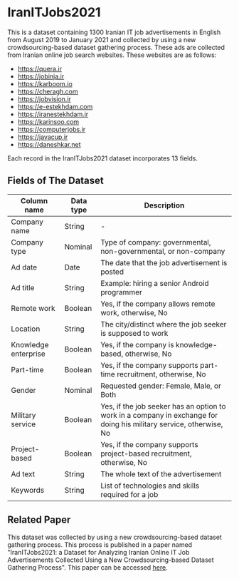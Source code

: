 # IranITJobs2021
This is a dataset containing 1300 Iranian IT job advertisements in English from August 2019 to January 2021 and collected by using a new crowdsourcing-based dataset gathering process. These ads are collected from Iranian online job search websites. These websites are as follows: 

 - https://quera.ir
 - https://jobinja.ir
 - https://karboom.io
 - https://cheragh.com
 - https://jobvision.ir
 - https://e-estekhdam.com
 - https://iranestekhdam.ir
 - https://karinsoo.com
 - https://computerjobs.ir
 - https://javacup.ir
 - https://daneshkar.net
 
 Each record in the IranITJobs2021 dataset incorporates 13 fields.

## Fields of The Dataset
| Column name         | Data type | Description                                                                                                       |
|---------------------|-----------|-------------------------------------------------------------------------------------------------------------------|
| Company name        | String    | -                                                                                                                 |
|Company type         |Nominal    |Type of company: governmental, non-governmental, or non-company                                                    |
|Ad date              | Date      |The date that the job advertisement is posted                                                                      |
|Ad title             |String     |Example: hiring a senior Android programmer                                                                        |
|Remote work          |Boolean    |Yes, if the company allows remote work, otherwise, No                                                              |
|Location             |String     |The city/distinct where the job seeker is supposed to work                                                         |
|Knowledge enterprise |Boolean    |Yes, if the company is knowledge-based, otherwise, No                                                              |
|Part-time            |Boolean    |Yes, if the company supports part-time recruitment, otherwise, No                                                  |
|Gender               |Nominal    |Requested gender: Female, Male, or Both                                                                            |
|Military service     |Boolean    |Yes, if the job seeker has an option to work in a company in exchange for doing his military service, otherwise, No|
|Project-based        |Boolean    |Yes, if the company supports project-based recruitment, otherwise, No                                              |
|Ad text              |String     |The whole text of the advertisement                                                                                |
|Keywords             |String     |List of technologies and skills required for a job                                                                 |

## Related Paper
This dataset was collected by using a new crowdsourcing-based dataset gathering process. This process is published in a paper named "IranITJobs2021: a Dataset for Analyzing Iranian Online IT Job Advertisements Collected Using a New Crowdsourcing-based Dataset Gathering Process". This paper can be accessed [here](https://github.com/niktaakbarpour/IranITJobs2021/blob/main/IranITJobs2021:a_Dataset_for_Analyzing_Iranian_Online_IT_Job_Advertisements_Collected_Using_a_New_Crowdsourcing-based_Dataset_Gathering_Process.pdf?raw=true).
